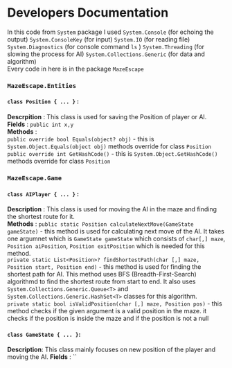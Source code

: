 # Developers Documentation
In this code from `System` package  I used `System.Console` (for echoing the output) `System.ConsoleKey` (for input) `System.IO` (for reading file) `System.Diagnostics` (for console command `ls` ) `System.Threading` (for slowing the process for AI) `System.Collections.Generic` (for data and algorithm)<br>
Every code in here is in the package `MazeEscape`
### `MazeEscape.Entities`
#### `class Position { ... }` :
**Descrpition** : This class is used for saving the Position of player or AI.<br>
**Fields** : `public int x,y`<br>
**Methods** :  
`public override bool Equals(object? obj)` - this is `System.Object.Equals(object obj)` methods override for class `Position`<br>
`public override int GetHashCode()` - this is `System.Object.GetHashCode()` methods override for class `Position`
### `MazeEscape.Game`
#### `class AIPlayer { ... }` :
**Description** : This class is used for moving the AI in the maze and finding the shortest route for it.<br>
**Methods** :
`public static Position calculateNextMove(GameState gameState)` - this method is used for calculating next move of the AI. It takes one argumnet which is `GameState gameState` which consists of `char[,] maze`, `Position aiPosition`, `Position exitPosition` which is needed for this method.<br>
`private static List<Position>? findShortestPath(char [,] maze, Position start, Position end)` - this method is used for finding the shortest path for AI. This method uses BFS (Breadth-First-Search) algorithmd to find the shortest route from start to end. It also uses `System.Collections.Generic.Queue<T>` and `System.Collections.Generic.HashSet<T>` classes for this algorithm.<br>
`private static bool isValidPosition(char [,] maze, Position pos)` - this method checks if the given argument is a valid position in the maze. it checks if the position is inside the maze and if the position is not a null
#### `class GameState { ... }`:
**Description**: This class mainly focuses on new position of the player and moving the AI. 
**Fields** : ``